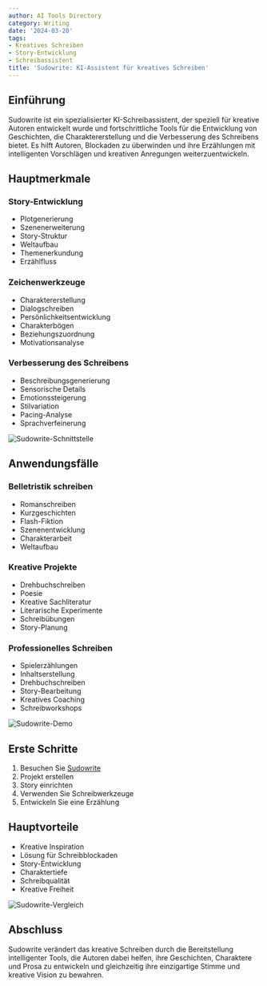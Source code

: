 ```yaml
---
author: AI Tools Directory
category: Writing
date: '2024-03-20'
tags:
- Kreatives Schreiben
- Story-Entwicklung
- Schreibassistent
title: 'Sudowrite: KI-Assistent für kreatives Schreiben'
---
```


## Einführung

Sudowrite ist ein spezialisierter KI-Schreibassistent, der speziell für kreative Autoren entwickelt wurde und fortschrittliche Tools für die Entwicklung von Geschichten, die Charaktererstellung und die Verbesserung des Schreibens bietet. Es hilft Autoren, Blockaden zu überwinden und ihre Erzählungen mit intelligenten Vorschlägen und kreativen Anregungen weiterzuentwickeln.

## Hauptmerkmale

### Story-Entwicklung
- Plotgenerierung
- Szenenerweiterung
- Story-Struktur
- Weltaufbau
- Themenerkundung
- Erzählfluss

### Zeichenwerkzeuge
- Charaktererstellung
- Dialogschreiben
- Persönlichkeitsentwicklung
- Charakterbögen
- Beziehungszuordnung
- Motivationsanalyse

### Verbesserung des Schreibens
- Beschreibungsgenerierung
- Sensorische Details
- Emotionssteigerung
- Stilvariation
- Pacing-Analyse
- Sprachverfeinerung

![Sudowrite-Schnittstelle](/imgs/sudowrite/interface.jpg)

## Anwendungsfälle

### Belletristik schreiben
- Romanschreiben
- Kurzgeschichten
- Flash-Fiktion
- Szenenentwicklung
- Charakterarbeit
- Weltaufbau

### Kreative Projekte
- Drehbuchschreiben
- Poesie
- Kreative Sachliteratur
- Literarische Experimente
- Schreibübungen
- Story-Planung

### Professionelles Schreiben
- Spielerzählungen
- Inhaltserstellung
- Drehbuchschreiben
- Story-Bearbeitung
- Kreatives Coaching
- Schreibworkshops

![Sudowrite-Demo](/imgs/sudowrite/demo.jpg)

## Erste Schritte

1. Besuchen Sie [Sudowrite](https://sudowrite.com)
2. Projekt erstellen
3. Story einrichten
4. Verwenden Sie Schreibwerkzeuge
5. Entwickeln Sie eine Erzählung

## Hauptvorteile

- Kreative Inspiration
- Lösung für Schreibblockaden
- Story-Entwicklung
- Charaktertiefe
- Schreibqualität
- Kreative Freiheit

![Sudowrite-Vergleich](/imgs/sudowrite/comparison.jpg)

## Abschluss

Sudowrite verändert das kreative Schreiben durch die Bereitstellung intelligenter Tools, die Autoren dabei helfen, ihre Geschichten, Charaktere und Prosa zu entwickeln und gleichzeitig ihre einzigartige Stimme und kreative Vision zu bewahren.